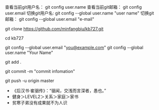 查看当前git用户名： git config user.name
查看当前git邮箱： git config user.email
切换git用户名: git config --global user.name "user name"
切换git邮箱： git config --global user.email  "e-mail"

git clone https://github.com/minfangbiu/kb727.git

cd kb727

git config --global user.email "you@example.com"
git config --global user.name "Your Name"

git add .

git commit  -m  "commit infomation"

git push -u origin master

* 《后汉书·崔骃传》：“骃闻，交浅而言深者，愚也。”
* 健身＞LEVEL2＞关系＞家庭＞家书
* 贫寒子弟没有成果就不为人识